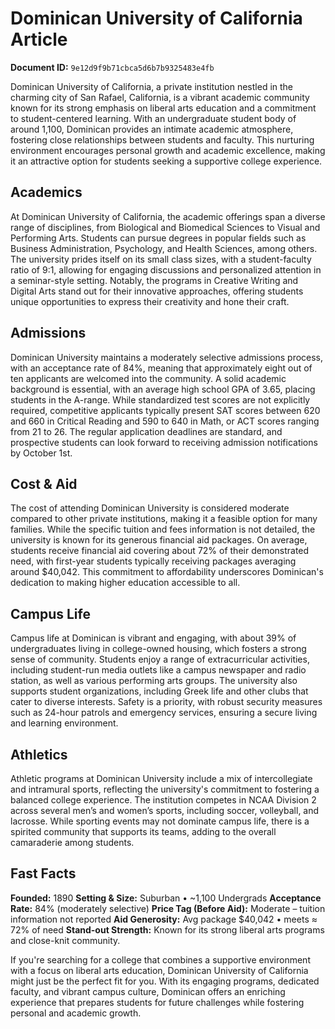 # Dominican University of California Article

**Document ID:** `9e12d9f9b71cbca5d6b7b9325483e4fb`

Dominican University of California, a private institution nestled in the charming city of San Rafael, California, is a vibrant academic community known for its strong emphasis on liberal arts education and a commitment to student-centered learning. With an undergraduate student body of around 1,100, Dominican provides an intimate academic atmosphere, fostering close relationships between students and faculty. This nurturing environment encourages personal growth and academic excellence, making it an attractive option for students seeking a supportive college experience.

## Academics
At Dominican University of California, the academic offerings span a diverse range of disciplines, from Biological and Biomedical Sciences to Visual and Performing Arts. Students can pursue degrees in popular fields such as Business Administration, Psychology, and Health Sciences, among others. The university prides itself on its small class sizes, with a student-faculty ratio of 9:1, allowing for engaging discussions and personalized attention in a seminar-style setting. Notably, the programs in Creative Writing and Digital Arts stand out for their innovative approaches, offering students unique opportunities to express their creativity and hone their craft.

## Admissions
Dominican University maintains a moderately selective admissions process, with an acceptance rate of 84%, meaning that approximately eight out of ten applicants are welcomed into the community. A solid academic background is essential, with an average high school GPA of 3.65, placing students in the A-range. While standardized test scores are not explicitly required, competitive applicants typically present SAT scores between 620 and 660 in Critical Reading and 590 to 640 in Math, or ACT scores ranging from 21 to 26. The regular application deadlines are standard, and prospective students can look forward to receiving admission notifications by October 1st.

## Cost & Aid
The cost of attending Dominican University is considered moderate compared to other private institutions, making it a feasible option for many families. While the specific tuition and fees information is not detailed, the university is known for its generous financial aid packages. On average, students receive financial aid covering about 72% of their demonstrated need, with first-year students typically receiving packages averaging around $40,042. This commitment to affordability underscores Dominican's dedication to making higher education accessible to all.

## Campus Life
Campus life at Dominican is vibrant and engaging, with about 39% of undergraduates living in college-owned housing, which fosters a strong sense of community. Students enjoy a range of extracurricular activities, including student-run media outlets like a campus newspaper and radio station, as well as various performing arts groups. The university also supports student organizations, including Greek life and other clubs that cater to diverse interests. Safety is a priority, with robust security measures such as 24-hour patrols and emergency services, ensuring a secure living and learning environment.

## Athletics
Athletic programs at Dominican University include a mix of intercollegiate and intramural sports, reflecting the university's commitment to fostering a balanced college experience. The institution competes in NCAA Division 2 across several men’s and women’s sports, including soccer, volleyball, and lacrosse. While sporting events may not dominate campus life, there is a spirited community that supports its teams, adding to the overall camaraderie among students.

## Fast Facts
**Founded:** 1890
**Setting & Size:** Suburban • ~1,100 Undergrads
**Acceptance Rate:** 84% (moderately selective)
**Price Tag (Before Aid):** Moderate – tuition information not reported
**Aid Generosity:** Avg package $40,042 • meets ≈ 72% of need
**Stand-out Strength:** Known for its strong liberal arts programs and close-knit community.

If you're searching for a college that combines a supportive environment with a focus on liberal arts education, Dominican University of California might just be the perfect fit for you. With its engaging programs, dedicated faculty, and vibrant campus culture, Dominican offers an enriching experience that prepares students for future challenges while fostering personal and academic growth.
